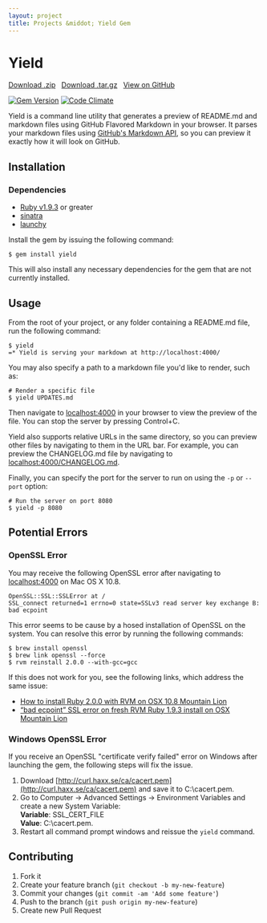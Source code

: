 ```yaml
---
layout: project
title: Projects &middot; Yield Gem
---
```


# Yield

<i class="icon-cloud-download"></i> <a href="https://github.com/caseyscarborough/yield/zipball/master">Download .zip</a> &nbsp; 
<i class="icon-cloud-download"></i> <a href="https://github.com/caseyscarborough/yield/tarball/master">Download .tar.gz</a> &nbsp; 
<i class="icon-github"></i> <a href="https://github.com/caseyscarborough/yield">View on GitHub</a>

[![Gem Version](https://badge.fury.io/rb/yield.png)](http://badge.fury.io/rb/yield) [![Code Climate](https://codeclimate.com/github/caseyscarborough/yield.png)](https://codeclimate.com/github/caseyscarborough/yield)

Yield is a command line utility that generates a preview of README.md and markdown files using GitHub Flavored Markdown in your browser. It parses your markdown files using [GitHub's Markdown API](http://developer.github.com/v3/markdown/), so you can preview it exactly how it will look on GitHub.

## Installation

### Dependencies

* [Ruby v1.9.3](http://www.ruby-lang.org/en/) or greater
* [sinatra](http://sinatrarb.com)
* [launchy](https://github.com/copiousfreetime/launchy)

Install the gem by issuing the following command:

<pre class="no-highlight"><code><span class="dollar">$</span> gem install yield</code></pre>

This will also install any necessary dependencies for the gem that are not currently installed.

## Usage

From the root of your project, or any folder containing a README.md file, run the following command:

<pre class="no-highlight"><code><span class="dollar">$</span> yield
=* Yield is serving your markdown at http://localhost:4000/</code></pre>

You may also specify a path to a markdown file you'd like to render, such as:

<pre class="highlight"><code class="bash"># Render a specific file
<span class="dollar">$</span> yield UPDATES.md</code></pre>

Then navigate to [localhost:4000](http://localhost:4000) in your browser to view the preview of the file. You can stop the server by pressing Control+C.

Yield also supports relative URLs in the same directory, so you can preview other files by navigating to them in the URL bar. For example, you can preview the CHANGELOG.md file by navigating to [localhost:4000/CHANGELOG.md](http://localhost:4000/CHANGELOG.md).

Finally, you can specify the port for the server to run on using the `-p` or `--port` option:

<pre class="highlight"><code class="bash"># Run the server on port 8080
<span class="dollar">$</span> yield -p 8080</code></pre>

## Potential Errors

### OpenSSL Error

You may receive the following OpenSSL error after navigating to [localhost:4000](http://localhost:4000) on Mac OS X 10.8.

```
OpenSSL::SSL::SSLError at /
SSL_connect returned=1 errno=0 state=SSLv3 read server key exchange B: bad ecpoint
```

This error seems to be cause by a hosed installation of OpenSSL on the system. You can resolve this error by running the following commands:

<pre class="no-highlight"><code><span class="dollar">$</span> brew install openssl
<span class="dollar">$</span> brew link openssl --force
<span class="dollar">$</span> rvm reinstall 2.0.0 --with-gcc=gcc</code></pre>

If this does not work for you, see the following links, which address the same issue:

* [How to install Ruby 2.0.0 with RVM on OSX 10.8 Mountain Lion](http://scottyv.me/2013/03/How-to-install-ruby-2-0-0-on-OSX-Mountain-Lion/)
* [“bad ecpoint” SSL error on fresh RVM Ruby 1.9.3 install on OSX Mountain Lion](http://stackoverflow.com/questions/15672133/bad-ecpoint-ssl-error-on-fresh-rvm-ruby-1-9-3-install-on-osx-mountain-lion)

### Windows OpenSSL Error

If you receive an OpenSSL "certificate verify failed" error on Windows after launching the gem, the following steps will fix the issue.

1. Download [http://curl.haxx.se/ca/cacert.pem](http://curl.haxx.se/ca/cacert.pem) and save it to C:\cacert.pem.
2. Go to Computer -> Advanced Settings -> Environment Variables and create a new System Variable:<br />
  **Variable**: SSL\_CERT\_FILE<br />
  **Value**: C:\cacert.pem.
4. Restart all command prompt windows and reissue the `yield` command.  

## Contributing

1. Fork it
2. Create your feature branch (`git checkout -b my-new-feature`)
3. Commit your changes (`git commit -am 'Add some feature'`)
4. Push to the branch (`git push origin my-new-feature`)
5. Create new Pull Request